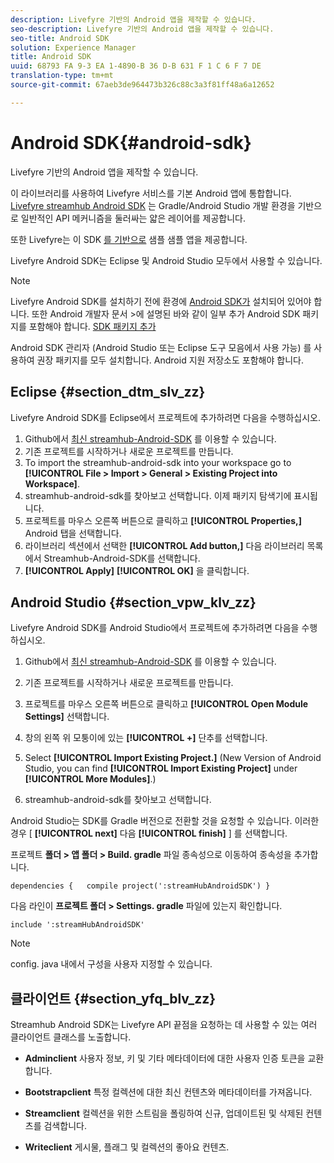 ```yaml
---
description: Livefyre 기반의 Android 앱을 제작할 수 있습니다.
seo-description: Livefyre 기반의 Android 앱을 제작할 수 있습니다.
seo-title: Android SDK
solution: Experience Manager
title: Android SDK
uuid: 68793 FA 9-3 EA 1-4890-B 36 D-B 631 F 1 C 6 F 7 DE
translation-type: tm+mt
source-git-commit: 67aeb3de964473b326c88c3a3f81ff48a6a12652

---
```



# Android SDK{#android-sdk}

Livefyre 기반의 Android 앱을 제작할 수 있습니다.

이 라이브러리를 사용하여 Livefyre 서비스를 기본 Android 앱에 통합합니다. [Livefyre streamhub Android SDK](https://github.com/Livefyre/StreamHub-Android-SDK) 는 Gradle/Android Studio 개발 환경을 기반으로 일반적인 API 메커니즘을 둘러싸는 얇은 레이어를 제공합니다.

또한 Livefyre는 이 SDK [를 기반으로](https://github.com/Livefyre/StreamHub-iOS-Reviews-App) 샘플 샘플 앱을 제공합니다.

Livefyre Android SDK는 Eclipse 및 Android Studio 모두에서 사용할 수 있습니다.

>[!NOTE]
>
>Livefyre Android SDK를 설치하기 전에 환경에 [Android SDK가](https://developer.android.com/sdk/index.html) 설치되어 있어야 합니다. 또한 Android 개발자 문서 >에 설명된 바와 같이 일부 추가 Android SDK 패키지를 포함해야 합니다.
>[SDK 패키지 추가](https://developer.android.com/sdk/installing/adding-packages.html)

Android SDK 관리자 (Android Studio 또는 Eclipse 도구 모음에서 사용 가능) 를 사용하여 권장 패키지를 모두 설치합니다. Android 지원 저장소도 포함해야 합니다.

## Eclipse {#section_dtm_slv_zz}

Livefyre Android SDK를 Eclipse에서 프로젝트에 추가하려면 다음을 수행하십시오.

1. Github에서 [최신 streamhub-Android-SDK](https://github.com/Livefyre/StreamHub-Android-SDK) 를 이용할 수 있습니다.
1. 기존 프로젝트를 시작하거나 새로운 프로젝트를 만듭니다.
1. To import the streamhub-android-sdk into your workspace go to **[!UICONTROL File > Import > General > Existing Project into Workspace]**.
1. streamhub-android-sdk를 찾아보고 선택합니다. 이제 패키지 탐색기에 표시됩니다.
1. 프로젝트를 마우스 오른쪽 버튼으로 클릭하고 **[!UICONTROL Properties,]** Android 탭을 선택합니다.
1. 라이브러리 섹션에서 선택한 **[!UICONTROL Add button,]** 다음 라이브러리 목록에서 Streamhub-Android-SDK를 선택합니다.
1. **[!UICONTROL Apply]** **[!UICONTROL OK]** 을 클릭합니다.

## Android Studio {#section_vpw_klv_zz}

Livefyre Android SDK를 Android Studio에서 프로젝트에 추가하려면 다음을 수행하십시오.

1. Github에서 [최신 streamhub-Android-SDK](https://github.com/Livefyre/StreamHub-Android-SDK) 를 이용할 수 있습니다.
1. 기존 프로젝트를 시작하거나 새로운 프로젝트를 만듭니다.
1. 프로젝트를 마우스 오른쪽 버튼으로 클릭하고 **[!UICONTROL Open Module Settings]** 선택합니다.
1. 창의 왼쪽 위 모퉁이에 있는 **[!UICONTROL +]** 단추를 선택합니다.
1. Select **[!UICONTROL Import Existing Project.]** (New Version of Android Studio, you can find **[!UICONTROL Import Existing Project]** under **[!UICONTROL More Modules]**.)

1. streamhub-android-sdk를 찾아보고 선택합니다.

Android Studio는 SDK를 Gradle 버전으로 전환할 것을 요청할 수 있습니다. 이러한 경우 [ **[!UICONTROL next]** 다음 **[!UICONTROL finish]** ] 를 선택합니다.

프로젝트 **폴더 > 앱 폴더 > Build. gradle** 파일 종속성으로 이동하여 종속성을 추가합니다.

```
dependencies {   compile project(':streamHubAndroidSDK') } 
```

다음 라인이 **프로젝트 폴더 > Settings. gradle** 파일에 있는지 확인합니다.

```
include ':streamHubAndroidSDK' 
```

>[!NOTE]
>
>config. java 내에서 구성을 사용자 지정할 수 있습니다.

## 클라이언트 {#section_yfq_blv_zz}

Streamhub Android SDK는 Livefyre API 끝점을 요청하는 데 사용할 수 있는 여러 클라이언트 클래스를 노출합니다.

* **Adminclient** 사용자 정보, 키 및 기타 메타데이터에 대한 사용자 인증 토큰을 교환합니다.

* **Bootstrapclient** 특정 컬렉션에 대한 최신 컨텐츠와 메타데이터를 가져옵니다.

* **Streamclient** 컬렉션을 위한 스트림을 폴링하여 신규, 업데이트된 및 삭제된 컨텐츠를 검색합니다.

* **Writeclient** 게시물, 플래그 및 컬렉션의 좋아요 컨텐츠.

